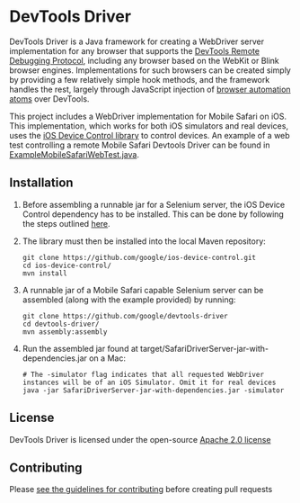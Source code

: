 # DevTools Driver

DevTools Driver is a Java framework for creating a WebDriver server
implementation for any browser that supports the [DevTools Remote Debugging
Protocol](https://chromedevtools.github.io/devtools-protocol/), including any
browser based on the WebKit or Blink browser engines. Implementations for such
browsers can be created simply by providing a few relatively simple hook
methods, and the framework handles the rest, largely through JavaScript
injection of [browser automation
atoms](https://github.com/SeleniumHQ/selenium/wiki/Automation-Atoms) over
DevTools.

This project includes a WebDriver implementation for Mobile Safari on iOS. This
implementation, which works for both iOS simulators and real devices, uses the
[iOS Device Control library](https://github.com/google/ios-device-control) to
control devices. An example of a web test controlling a remote Mobile Safari
Devtools Driver can be found in [ExampleMobileSafariWebTest.java](src/com/google/devtoolsdriver/examples/ExampleMobileSafariWebTest.java).

## Installation

1.  Before assembling a runnable jar for a Selenium server, the iOS Device
    Control dependency has to be installed. This can be done by following the
    steps outlined [here](https://github.com/google/ios-device-control).

2.  The library must then be installed into the local Maven repository:

    ```console
    git clone https://github.com/google/ios-device-control.git
    cd ios-device-control/
    mvn install
    ```

3.  A runnable jar of a Mobile Safari capable Selenium server can be assembled
    (along with the example provided) by running:

    ```console
    git clone https://github.com/google/devtools-driver
    cd devtools-driver/
    mvn assembly:assembly
    ```

4.  Run the assembled jar found at
    target/SafariDriverServer-jar-with-dependencies.jar on a Mac:

    ```console
    # The -simulator flag indicates that all requested WebDriver instances will be of an iOS Simulator. Omit it for real devices
    java -jar SafariDriverServer-jar-with-dependencies.jar -simulator
    ```

## License

DevTools Driver is licensed under the open-source [Apache 2.0 license](LICENSE)

## Contributing

Please [see the guidelines for contributing](CONTRIBUTING.md) before creating
pull requests

